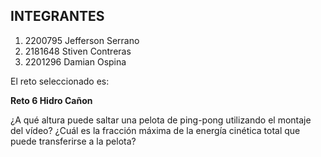 ## INTEGRANTES

1) 2200795 Jefferson Serrano
2) 2181648 Stiven Contreras
3) 2201296 Damian Ospina

El reto seleccionado es:

**Reto 6 Hidro Cañon**

¿A qué altura puede saltar una pelota de ping-pong utilizando el montaje del vídeo? 
¿Cuál es la fracción máxima de la energía cinética total que puede transferirse a la pelota?
